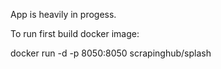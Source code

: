 App is heavily in progess.

To run first build docker image:

docker run -d -p 8050:8050 scrapinghub/splash

